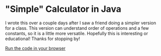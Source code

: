 # "Simple" Calculator in Java

I wrote this over a couple days after I saw a friend doing a simpler version for a class.
This version can understand order of operations and a few constants, so it is a little more versatile.
Hopefully this is interesting or educational! Thanks for stopping by!

[Run the code in your browser](https://www.online-java.com/Kfci2EGz7j)
